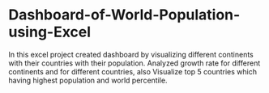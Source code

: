 # Dashboard-of-World-Population-using-Excel
In this excel project created dashboard by visualizing different continents with their countries with their population. Analyzed growth rate for different continents and for different countries, also Visualize top 5 countries which having highest population and world percentile.
